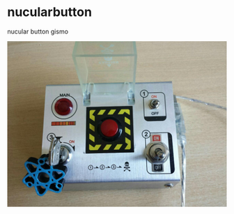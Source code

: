 # nucularbutton
nucular button gismo

![fidget spinner](https://raw.githubusercontent.com/teamnucular/nucularbutton/master/images/nucularbutton.jpg)
